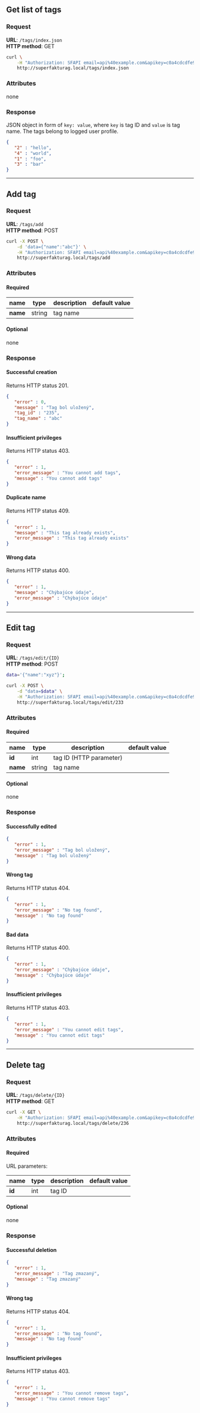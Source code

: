 ## Get list of tags

### Request

**URL**: `/tags/index.json`  
**HTTP method**: GET  

```sh
curl \
    -H "Authorization: SFAPI email=api%40example.com&apikey=c0a4cdcdfe98ca660942d60cf7896de6&company_id=" \
    http://superfakturag.local/tags/index.json
```

### Attributes

none

### Response

JSON object in form of `key: value`, where `key` is tag ID and `value` is tag name.
The tags belong to logged user profile. 

```json
{
   "2" : "hello",
   "4" : "world",
   "1" : "foo",
   "3" : "bar"
}
```


- - - - - - - - - - - - - - - - - - - - - - - - - - - - - - - - - - - - - - - - - - - - - - - - - - 


## Add tag

### Request

**URL**: `/tags/add`  
**HTTP method**: POST  

```sh
curl -X POST \
    -d 'data={"name":"abc"}' \
    -H "Authorization: SFAPI email=api%40example.com&apikey=c0a4cdcdfe98ca660942d60cf7896de6&company_id=" \
    http://superfakturag.local/tags/add
```

### Attributes
#### Required

| name     | type   | description | default value |
| -------- | ------ | ----------- | ------------- |
| **name** | string | tag name    |               |

#### Optional
none

### Response

#### Successful creation

Returns HTTP status 201.

```json
{
   "error" : 0,
   "message" : "Tag bol uložený",
   "tag_id" : "235",
   "tag_name" : "abc"
}
```

#### Insufficient privileges

Returns HTTP status 403.

```json
{
   "error" : 1,
   "error_message" : "You cannot add tags",
   "message" : "You cannot add tags"
}
```

#### Duplicate name

Returns HTTP status 409.

```json
{
   "error" : 1,
   "message" : "This tag already exists",
   "error_message" : "This tag already exists"
}
```

#### Wrong data

Returns HTTP status 400.

```json
{
   "error" : 1,
   "message" : "Chýbajúce údaje",
   "error_message" : "Chýbajúce údaje"
}
```


- - - - - - - - - - - - - - - - - - - - - - - - - - - - - - - - - - - - - - - - - - - - - - - - - - 


## Edit tag

### Request

**URL**: `/tags/edit/{ID}`  
**HTTP method**: POST  

```sh
data='{"name":"xyz"}';

curl -X POST \
    -d "data=$data" \
    -H "Authorization: SFAPI email=api%40example.com&apikey=c0a4cdcdfe98ca660942d60cf7896de6&company_id=" \
    http://superfakturag.local/tags/edit/233
```

### Attributes
#### Required

| name     | type   | description             | default value |
| -------- | ------ | ----------------------- | ------------- |
| **id**   | int    | tag ID (HTTP parameter) |               |
| **name** | string | tag name                |               |

#### Optional
none

### Response

#### Successfully edited

```json
{
   "error" : 1,
   "error_message" : "Tag bol uložený",
   "message" : "Tag bol uložený"
}
```

#### Wrong tag

Returns HTTP status 404.

```json
{
   "error" : 1,
   "error_message" : "No tag found",
   "message" : "No tag found"
}
```

#### Bad data

Returns HTTP status 400.

```json
{
   "error" : 1,
   "error_message" : "Chýbajúce údaje",
   "message" : "Chýbajúce údaje"
}
```

#### Insufficient privileges

Returns HTTP status 403.

```json
{
   "error" : 1,
   "error_message" : "You cannot edit tags",
   "message" : "You cannot edit tags"
}
```



- - - - - - - - - - - - - - - - - - - - - - - - - - - - - - - - - - - - - - - - - - - - - - - - - - 


## Delete tag

### Request

**URL**: `/tags/delete/{ID}`  
**HTTP method**: GET  

```sh
curl -X GET \
    -H "Authorization: SFAPI email=api%40example.com&apikey=c0a4cdcdfe98ca660942d60cf7896de6&company_id=" \
    http://superfakturag.local/tags/delete/236
```

### Attributes
#### Required

URL parameters:

| name     | type   | description | default value |
| -------- | ------ | ----------- | ------------- |
| **id**   | int    | tag ID      |               |

#### Optional

none

### Response

#### Successful deletion

```json
{
   "error" : 1,
   "error_message" : "Tag zmazaný",
   "message" : "Tag zmazaný"
}

```

#### Wrong tag

Returns HTTP status 404.

```json
{
   "error" : 1,
   "error_message" : "No tag found",
   "message" : "No tag found"
}
```

#### Insufficient privileges

Returns HTTP status 403.

```json
{
   "error" : 1,
   "error_message" : "You cannot remove tags",
   "message" : "You cannot remove tags"
}
```